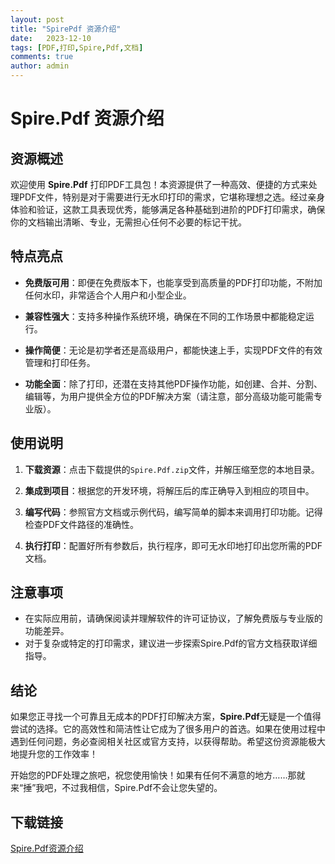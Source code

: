 ```yaml
---
layout: post
title: "SpirePdf 资源介绍"
date:   2023-12-10
tags: [PDF,打印,Spire,Pdf,文档]
comments: true
author: admin
---
```

# Spire.Pdf 资源介绍

## 资源概述

欢迎使用 **Spire.Pdf** 打印PDF工具包！本资源提供了一种高效、便捷的方式来处理PDF文件，特别是对于需要进行无水印打印的需求，它堪称理想之选。经过亲身体验和验证，这款工具表现优秀，能够满足各种基础到进阶的PDF打印需求，确保你的文档输出清晰、专业，无需担心任何不必要的标记干扰。

## 特点亮点

- **免费版可用**：即便在免费版本下，也能享受到高质量的PDF打印功能，不附加任何水印，非常适合个人用户和小型企业。
  
- **兼容性强大**：支持多种操作系统环境，确保在不同的工作场景中都能稳定运行。
  
- **操作简便**：无论是初学者还是高级用户，都能快速上手，实现PDF文件的有效管理和打印任务。
  
- **功能全面**：除了打印，还潜在支持其他PDF操作功能，如创建、合并、分割、编辑等，为用户提供全方位的PDF解决方案（请注意，部分高级功能可能需专业版）。

## 使用说明

1. **下载资源**：点击下载提供的`Spire.Pdf.zip`文件，并解压缩至您的本地目录。
   
2. **集成到项目**：根据您的开发环境，将解压后的库正确导入到相应的项目中。
   
3. **编写代码**：参照官方文档或示例代码，编写简单的脚本来调用打印功能。记得检查PDF文件路径的准确性。

4. **执行打印**：配置好所有参数后，执行程序，即可无水印地打印出您所需的PDF文档。

## 注意事项

- 在实际应用前，请确保阅读并理解软件的许可证协议，了解免费版与专业版的功能差异。
- 对于复杂或特定的打印需求，建议进一步探索Spire.Pdf的官方文档获取详细指导。

## 结论

如果您正寻找一个可靠且无成本的PDF打印解决方案，**Spire.Pdf**无疑是一个值得尝试的选择。它的高效性和简洁性让它成为了很多用户的首选。如果在使用过程中遇到任何问题，务必查阅相关社区或官方支持，以获得帮助。希望这份资源能极大地提升您的工作效率！

开始您的PDF处理之旅吧，祝您使用愉快！如果有任何不满意的地方……那就来“捶”我吧，不过我相信，Spire.Pdf不会让您失望的。

## 下载链接

[Spire.Pdf资源介绍](https://pan.quark.cn/s/7aab2337a08e)
